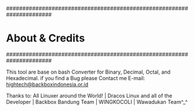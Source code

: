######################################################################
#                             About & Credits                        #   
######################################################################

This tool are base on bash Converter for Binary, Decimal, Octal, and Hexadecimal.
if you find a Bug please Contact me
E-mail: hightech@backboxindonesia.or.id

Thanks to:
All Linuxer around the World! |
Dracos Linux and all of the Developer |
Backbox Bandung Team |
WINGKOCOLI |
Wawadukan Team^_^